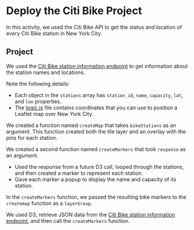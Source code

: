 
# Deploy the Citi Bike Project

In this activity, we used the Citi Bike API to get the status and location of every Citi Bike station in New York City.

## Project

We used the [Citi Bike station information endpoint](https://gbfs.citibikenyc.com/gbfs/en/station_information.json) to get information about the station names and locations.

Note the following details:

* Each object in the `stations` array has `station_id`, `name`, `capacity`, `lat`, and `lon` properties.
* The [logic.js](Unsolved/static/js/logic.js) file contains coordinates that you can use to position a Leaflet map over New York City.

We created a function named `createMap` that takes `bikeStations` as an argument. This function created both the tile layer and an overlay with the pins for each station.

We created a second function named `createMarkers` that took `response` as an argument.

* Used the response from a future D3 call, looped through the stations, and then created a marker to represent each station.
* Gave each marker a popup to display the name and capacity of its station.

In the `createMarkers` function, we passed the resulting bike markers to the `createmap` function as a `layerGroup`.

We used D3, retrieve JSON data from the [Citi Bike station information endpoint](https://gbfs.citibikenyc.com/gbfs/en/station_information.json), and then call the `createMarkers` function.
